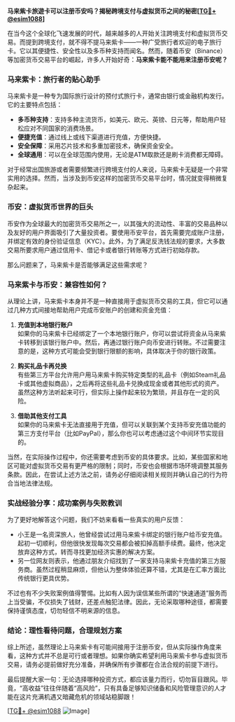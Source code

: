 **马来紫卡旅遊卡可以注册币安吗？揭秘跨境支付与虚拟货币之间的秘密[[TG💪+ @esim1088](https://t.me/s/esim1088)]**

在当今这个全球化飞速发展的时代，越来越多的人开始关注跨境支付和虚拟货币交易。而提到跨境支付，就不得不提马来紫卡——一种广受旅行者欢迎的电子旅行卡。它以其便捷性、安全性以及多币种支持而闻名。然而，随着币安（Binance）等加密货币交易平台的崛起，许多人开始好奇：**马来紫卡能不能用来注册币安呢？**

### 马来紫卡：旅行者的贴心助手

马来紫卡是一种专为国际旅行设计的预付式旅行卡，通常由银行或金融机构发行。它的主要特点包括：

- **多币种支持**：支持多种主流货币，如美元、欧元、英镑、日元等，帮助用户轻松应对不同国家的消费场景。
- **便捷充值**：通过线上或线下渠道进行充值，方便快捷。
- **安全保障**：采用芯片技术和多重加密技术，确保资金安全。
- **全球通用**：可以在全球范围内使用，无论是ATM取款还是刷卡消费都无障碍。

对于经常出国旅游或者需要频繁进行跨境支付的人来说，马来紫卡无疑是一个非常实用的选择。然而，当涉及到币安这样的加密货币交易平台时，情况就变得稍微复杂起来。

### 币安：虚拟货币世界的巨头

币安作为全球最大的加密货币交易所之一，以其强大的流动性、丰富的交易品种以及友好的用户界面吸引了大量投资者。要使用币安平台，首先需要完成账户注册，并绑定有效的身份验证信息（KYC）。此外，为了满足反洗钱法规的要求，大多数交易所要求用户通过信用卡、借记卡或者银行转账等方式进行初始存款。

那么问题来了，马来紫卡是否能够满足这些需求呢？

### 马来紫卡与币安：兼容性如何？

从理论上讲，马来紫卡本身并不是一种直接用于虚拟货币交易的工具，但它可以通过几种方式间接地帮助用户完成币安账户的创建和资金充值：

1. **充值到本地银行账户**  
   如果你的马来紫卡已经绑定了一个本地银行账户，你可以尝试将资金从马来紫卡转移到该银行账户中。然后，再通过银行账户向币安进行转账。不过需要注意的是，这种方式可能会受到银行限额的影响，具体取决于你的银行政策。

2. **购买礼品卡再兑换**  
   有些第三方平台允许用户用马来紫卡购买特定类型的礼品卡（例如Steam礼品卡或其他虚拟商品），之后再将这些礼品卡兑换成现金或者其他形式的资产。虽然这种方法听起来可行，但实际上操作起来较为繁琐，并且存在一定的风险。

3. **借助其他支付工具**  
   如果你的马来紫卡无法直接用于充值，但可以关联到某个支持币安充值功能的第三方支付平台（比如PayPal），那么你也可以考虑通过这个中间环节实现目的。

当然，在实际操作过程中，你还需要考虑到币安的具体要求。比如，某些国家和地区可能对虚拟货币交易有更严格的限制；同时，币安也会根据市场环境调整其服务条款。因此，在尝试上述方法之前，请务必仔细阅读相关规则并确认自己的行为符合当地法律法规。

### 实战经验分享：成功案例与失败教训

为了更好地解答这个问题，我们不妨来看看一些真实的用户反馈：

- 小王是一名资深旅人，他曾经尝试过用马来紫卡绑定的银行账户给币安充值。起初一切顺利，但他很快发现每次交易都会被扣掉高额手续费。最终，他决定放弃这种方式，转而寻找更加经济实惠的解决方案。
- 另一位网友则表示，他通过朋友介绍找到了一家支持马来紫卡充值的第三方服务商。虽然过程稍显麻烦，但他认为整体体验还算不错，尤其是在汇率方面比传统银行更具优势。

不过也有不少失败案例值得警惕。比如有人因为误信某些所谓的“快速通道”服务而上当受骗，不仅损失了钱财，还差点触犯法律。因此，无论采取哪种途径，都需要保持谨慎态度，切勿轻信不明来源的信息。

### 结论：理性看待问题，合理规划方案

综上所述，虽然理论上马来紫卡有可能间接用于注册币安，但从实际操作角度来看，这种方式并不总是可行或者理想。如果你确实希望利用马来紫卡参与虚拟货币交易，请务必提前做好充分准备，并确保所有步骤都在合法合规的前提下进行。

最后提醒大家一句：无论选择哪种投资方式，都应该量力而行，切勿盲目跟风。毕竟，“高收益”往往伴随着“高风险”，只有具备足够知识储备和风险管理意识的人才能在这片充满机遇又暗藏危机的领域站稳脚跟！

[[TG💪+ @esim1088](https://t.me/s/esim1088) ![Image](https://i.postimg.cc/4NQfJmqS/Snipaste-2025-05-13-00-14-12.png)]